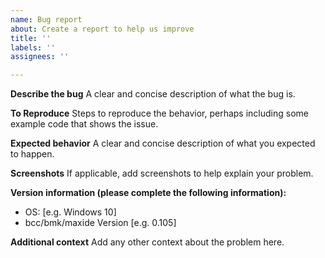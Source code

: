 ```yaml
---
name: Bug report
about: Create a report to help us improve
title: ''
labels: ''
assignees: ''

---
```


**Describe the bug**
A clear and concise description of what the bug is.

**To Reproduce**
Steps to reproduce the behavior, perhaps including some example code that shows the issue.

**Expected behavior**
A clear and concise description of what you expected to happen.

**Screenshots**
If applicable, add screenshots to help explain your problem.

**Version information (please complete the following information):**
 - OS: [e.g. Windows 10]
 - bcc/bmk/maxide Version [e.g. 0.105]

**Additional context**
Add any other context about the problem here.
